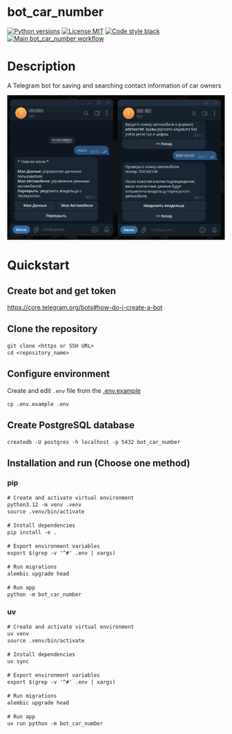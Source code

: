 # bot_car_number

[![Python versions](https://img.shields.io/badge/python-3.12-blue)](#)
[![License MIT](https://img.shields.io/badge/licence-MIT-green)](https://opensource.org/license/mit/)
[![Code style black](https://img.shields.io/badge/code%20style-black-black)](https://github.com/psf/black)
[![Main bot_car_number workflow](https://github.com/andprov/bot_car_number/actions/workflows/main.yml/badge.svg)](https://github.com/andprov/bot_car_number/actions/workflows/main.yml)

# Description

A Telegram bot for saving and searching contact information of car owners

![Pic](https://github.com/andprov/bot_car_number/blob/main/img/pic.png?raw=true "Pic")

# Quickstart

## Create bot and get token

<https://core.telegram.org/bots#how-do-i-create-a-bot>

## Clone the repository

```shell
git clone <https or SSH URL>
cd <repository_name>
```

## Configure environment

Create and edit `.env` file from the [.env.example](.env.example)

```shell
cp .env.example .env
```

## Create PostgreSQL database

```shell
createdb -U postgres -h localhost -p 5432 bot_car_number
```

## Installation and run (Choose one method)

### pip

```shell
# Create and activate virtual environment
python3.12 -m venv .venv
source .venv/bin/activate

# Install dependencies
pip install -e .

# Export environment variables
export $(grep -v '^#' .env | xargs)

# Run migrations
alembic upgrade head

# Run app
python -m bot_car_number
```

### uv

```shell
# Create and activate virtual environment
uv venv
source .venv/bin/activate

# Install dependencies
uv sync

# Export environment variables
export $(grep -v '^#' .env | xargs)

# Run migrations
alembic upgrade head

# Run app
uv run python -m bot_car_number
```
